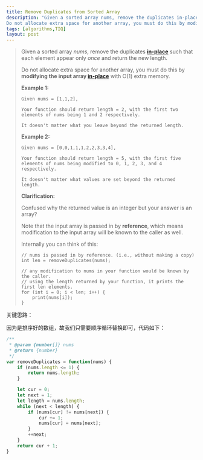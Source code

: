 ```yaml
---
title: Remove Duplicates from Sorted Array
description: "Given a sorted array nums, remove the duplicates in-place such that each element appear only once and return the new length.
Do not allocate extra space for another array, you must do this by modifying the input array in-place with O(1) extra memory."
tags: [algorithms,TIQ]
layout: post
---
```


> Given a sorted array *nums*, remove the duplicates [**in-place**](https://en.wikipedia.org/wiki/In-place_algorithm) such that each element appear only *once* and return the new length.
>
> Do not allocate extra space for another array, you must do this by **modifying the input array [in-place](https://en.wikipedia.org/wiki/In-place_algorithm)** with O(1) extra memory.
>
> **Example 1:**
>
> ```
> Given nums = [1,1,2],
> 
> Your function should return length = 2, with the first two elements of nums being 1 and 2 respectively.
> 
> It doesn't matter what you leave beyond the returned length.
> ```
>
> **Example 2:**
>
> ```
> Given nums = [0,0,1,1,1,2,2,3,3,4],
> 
> Your function should return length = 5, with the first five elements of nums being modified to 0, 1, 2, 3, and 4 respectively.
> 
> It doesn't matter what values are set beyond the returned length.
> ```
>
> **Clarification:**
>
> Confused why the returned value is an integer but your answer is an array?
>
> Note that the input array is passed in by **reference**, which means modification to the input array will be known to the caller as well.
>
> Internally you can think of this:
>
> ```
> // nums is passed in by reference. (i.e., without making a copy)
> int len = removeDuplicates(nums);
> 
> // any modification to nums in your function would be known by the caller.
> // using the length returned by your function, it prints the first len elements.
> for (int i = 0; i < len; i++) {
>     print(nums[i]);
> }
> ```

关键思路：

因为是排序好的数组，故我们只需要顺序循环替换即可，代码如下：

```javascript
/**
 * @param {number[]} nums
 * @return {number}
 */
var removeDuplicates = function(nums) {
    if (nums.length <= 1) {
        return nums.length;
    }

    let cur = 0;
    let next = 1;
    let length = nums.length;
    while (next < length) {
        if (nums[cur] != nums[next]) {
            cur += 1;
            nums[cur] = nums[next];
        }
        ++next;
    }
    return cur + 1;
}
```

